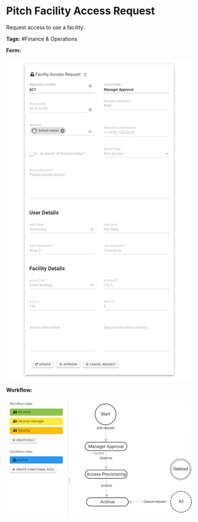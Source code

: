 <h1>Pitch Facility Access Request</h1>

Request access to use a facility.



**Tags:** #Finance & Operations



**Form:**

<img src="https://raw.githubusercontent.com/enf644/pitch-facility-access-request/master/docs/form.png" width="600">


**Workflow:**

<img src="https://github.com/enf644/pitch-facility-access-request/raw/master/docs/workflow.gif" width="600">

